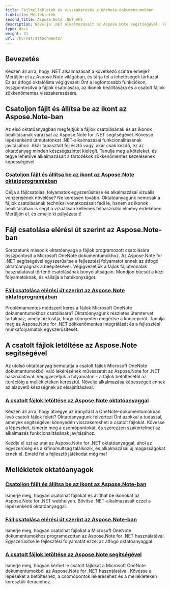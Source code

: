 ```yaml
---
title: Fájlmellékletek és visszakeresés a OneNote-dokumentumokban
linktitle: Mellékletek
second_title: Aspose.Note .NET API
description: Növelje .NET alkalmazásait az Aspose.Note segítségével! Fedezze fel az oktatóanyagokat a fájlok csatolásáról, az ikonok beállításáról és a mellékletek letöltéséről a továbbfejlesztett fejlesztés érdekében.
type: docs
weight: 21
url: /hu/net/attachments/
---
```

## Bevezetés

Készen áll arra, hogy .NET alkalmazásait a következő szintre emelje? Merüljön el az Aspose.Note világában, és tárja fel a lehetőségek tárházát. Ez az átfogó oktatólista végigvezeti Önt a legfontosabb funkciókon, összpontosítva a fájlok csatolására, az ikonok beállítására és a csatolt fájlok zökkenőmentes visszakeresésére.

## Csatoljon fájlt és állítsa be az ikont az Aspose.Note-ban
Az első oktatóanyagban megfejtjük a fájlok csatolásának és az ikonok beállításának varázsát az Aspose.Note for .NET segítségével. Kövesse lépésenkénti útmutatónkat .NET-alkalmazásai funkcionalitásának javításához. Akár tapasztalt fejlesztő vagy, akár csak kezdő, ez az oktatóanyag minden készségszintet kielégít. Tanulja meg a köteleket, és tegye lehetővé alkalmazásait a tartozékok zökkenőmentes kezelésének képességével.

### [Csatoljon fájlt és állítsa be az ikont az Aspose.Note oktatóprogramjában](./attach-file-set-icon/)
Célja a fájlcsatolási folyamatok egyszerűsítése és alkalmazásai vizuális vonzerejének növelése? Ne keressen tovább. Oktatóanyagunk nemcsak a fájlok csatolásának technikai vonatkozásait fedi le, hanem az ikonok beállításában is segít a vizuálisan kellemes felhasználói élmény érdekében. Merüljön el, és emelje ki pályázatait!

## Fájl csatolása elérési út szerint az Aspose.Note-ban
Sorozatunk második oktatóanyaga a fájlok programozott csatolására összpontosít a Microsoft OneNote dokumentumokhoz. Az Aspose.Note for .NET segítségével egyszerűsítse a fejlesztési folyamatot ennek az átfogó oktatóanyagnak a beépítésével. Végigvezetjük a fájlok fájlútvonalak használatával történő csatolásának bonyolultságain. Mondjon búcsút a kézi folyamatoknak, és vállalja a hatékonyságot.

### [Fájl csatolása elérési út szerint az Aspose.Note oktatóprogramjában](./attach-file-by-path/)
Problémamentes módszert keres a fájlok Microsoft OneNote dokumentumokhoz csatolására? Oktatóanyagunk részletes ütemtervet tartalmaz, amely biztosítja, hogy könnyedén megértse a koncepciót. Tanulja meg az Aspose.Note for .NET zökkenőmentes integrálását és a fejlesztési munkafolyamatok egyszerűsítését.

## A csatolt fájlok letöltése az Aspose.Note segítségével
Az utolsó oktatóanyag bemutatja a csatolt fájlok Microsoft OneNote dokumentumokból való lekérésének művészetét az Aspose.Note for .NET használatával. Végigvezetjük a folyamaton – a fájlok betöltésétől az iterációig a mellékleteken keresztül. Növelje alkalmazása képességeit ennek az alapvető készségnek az elsajátításával.

### [A csatolt fájlok letöltése az Aspose.Note oktatóanyaggal](./retrieve-attached-files/)
Készen áll arra, hogy átvegye az irányítást a OneNote-dokumentumokban lévő csatolt fájlok felett? Oktatóanyagunk felvértezi Önt azokkal a tudással, amelyek segítségével könnyedén visszakeresheti a csatolt fájlokat. Kövesse a lépéseket, ismerje meg a csomópontokat, és szerezzen szakértelmet az alkalmazás funkcionalitásának javításához.

Kezdje el ezt az utat az Aspose.Note for .NET oktatóanyaggal, ahol az egyszerűség és a kifinomultság találkozik, és alkalmazásai új magasságokat érnek el. Emeld fel a fejlesztő játékodat még ma!
## Mellékletek oktatóanyagok
### [Csatoljon fájlt és állítsa be az ikont az Aspose.Note-ban](./attach-file-set-icon/)
Ismerje meg, hogyan csatolhat fájlokat és állíthat be ikonokat az Aspose.Note for .NET webhelyen. Bővítse .NET-alkalmazásait ezzel a lépésenkénti oktatóanyaggal.
### [Fájl csatolása elérési út szerint az Aspose.Note-ban](./attach-file-by-path/)
Ismerje meg, hogyan csatolhat fájlokat a Microsoft OneNote dokumentumokhoz programozottan az Aspose.Note for .NET használatával. Egyszerűsítse le fejlesztési folyamatát ezzel az átfogó oktatóanyaggal.
### [A csatolt fájlok letöltése az Aspose.Note segítségével](./retrieve-attached-files/)
Ismerje meg, hogyan kérhet le csatolt fájlokat a Microsoft OneNote dokumentumokból az Aspose.Note for .NET használatával. Kövesse a lépéseket a betöltéshez, a csomópontok lekéréséhez és a mellékleteken keresztüli iterációhoz.